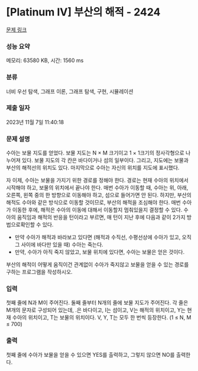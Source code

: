 # [Platinum IV] 부산의 해적 - 2424 

[문제 링크](https://www.acmicpc.net/problem/2424) 

### 성능 요약

메모리: 63580 KB, 시간: 1560 ms

### 분류

너비 우선 탐색, 그래프 이론, 그래프 탐색, 구현, 시뮬레이션

### 제출 일자

2023년 11월 7일 11:40:18

### 문제 설명

<p>수아는 보물 지도를 얻었다. 보물 지도는 N × M 크기이고 1 × 1크기의 정사각형으로 나누어져 있다. 보물 지도의 각 칸은 바다이거나 섬의 일부이다. 그리고, 지도에는 보물과 부산의 해적선의 위치도 있다. 마지막으로 수아는 자신의 위치를 지도에 표시했다.</p>

<p>자 이제, 수아는 보물을 가지기 위한 경로를 정해야 한다. 경로는 현재 수아의 위치에서 시작해야 하고, 보물의 위치에서 끝나야 한다. 매번 수아가 이동할 때, 수아는 위, 아래, 오른쪽, 왼쪽 중의 한 방향으로 이동해야 하고, 섬으로 들어가면 안 된다. 하지만, 부산의 해적도 수아와 같은 방식으로 이동할 것이므로, 부산의 해적을 조심해야 한다. 매번 수아가 이동한 후에, 해적은 수아의 이동에 대해서 이동할지 멈춰있을지 결정할 수 있다. 수아의 움직임과 해적의 반응을 턴이라고 부르면, 매 턴이 지난 후에 다음과 같이 2가지 방법으로확인할 수 있다.</p>

<ul>
	<li>만약 수아가 해적과 바라보고 있다면 (해적과 수직선, 수평선상에 수아가 있고, 오직 그 사이에 바다만 있을 때) 수아는 죽는다.</li>
	<li>만약, 수아가 아직 죽지 않았고, 보물 위치에 있다면, 수아는 보물은 얻은 것이다.</li>
</ul>

<p>부산의 해적이 어떻게 움직이건 관계없이 수아가 죽지않고 보물을 얻을 수 있는 경로를 구하는 프로그램을 작성하시오. </p>

### 입력 

 <p>첫째 줄에 N과 M이 주어진다. 둘째 줄부터 N개의 줄에 보물 지도가 주어진다. 각 줄은 M개의 문자로 구성되어 있는데, .은 바다이고, I는 섬이고, V는 해적의 위치이고, Y는 현재 수아의 위치이고, T는 보물의 위치이다. V, Y, T는 모두 한 번씩 등장한다. (1 ≤ N, M ≤ 700)</p>

### 출력 

 <p>첫째 줄에 수아가 보물을 얻을 수 있으면 YES를 출력하고, 그렇지 않으면 NO를 출력한다.</p>

